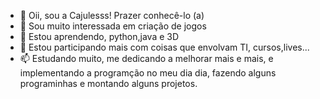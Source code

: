 - 👋 Oii, sou a Cajulesss! Prazer conhecê-lo (a)
- 👀 Sou muito interessada em criação de jogos
- 🌱 Estou aprendendo, python,java e 3D
- 💞️ Estou participando mais com coisas que envolvam TI, cursos,lives...
- 📫 Estudando muito, me dedicando a melhorar mais e mais, e implementando a programção no meu dia dia, fazendo alguns programinhas e montando alguns projetos.

<!---
Cajulesss/Cajulesss is a ✨ special ✨ repository because its `README.md` (this file) appears on your GitHub profile.
You can click the Preview link to take a look at your changes.
--->
